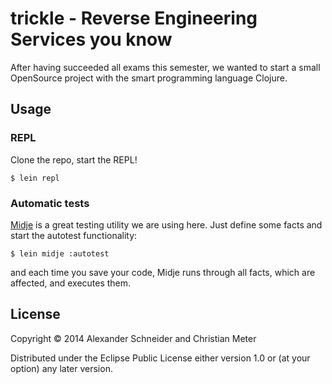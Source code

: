 # trickle - Reverse Engineering Services you know

After having succeeded all exams this semester, we wanted to start a small OpenSource project with the smart programming language Clojure.


## Usage

### REPL

Clone the repo, start the REPL!

	$ lein repl


### Automatic tests

[Midje](https://github.com/marick/Midje) is a great testing utility we are using here. Just define some facts and start the autotest functionality:

	$ lein midje :autotest

and each time you save your code, Midje runs through all facts, which are affected, and executes them.


## License

Copyright © 2014 Alexander Schneider and Christian Meter

Distributed under the Eclipse Public License either version 1.0 or (at
your option) any later version.

